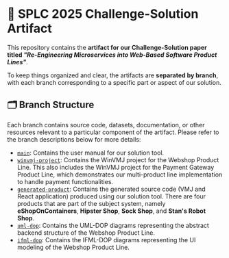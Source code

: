 # 📄 SPLC 2025 Challenge-Solution Artifact

This repository contains the **artifact for our Challenge-Solution paper titled _"Re-Engineering Microservices into Web-Based Software Product Lines"_**.

To keep things organized and clear, the artifacts are **separated by branch**, with each branch corresponding to a specific part or aspect of our solution.

## 🗂️ Branch Structure

Each branch contains source code, datasets, documentation, or other resources relevant to a particular component of the artifact. Please refer to the branch descriptions below for more details:

- [`main`](https://github.com/rse-group/splc25-microservice-to-spl-artifact/tree/main): Contains the user manual for our solution tool.
- [`winvmj-project`](https://github.com/rse-group/splc25-microservice-to-spl-artifact/tree/winvmj-project): Contains the WinVMJ project for the Webshop Product Line. This also includes the WinVMJ project for the Payment Gateway Product Line, which demonstrates our multi-product line implementation to handle payment functionalities.
- [`generated-product`](https://github.com/rse-group/splc25-microservice-to-spl-artifact/tree/generated-product): Contains the generated source code (VMJ and React application) produced using our solution tool. There are four products that are part of the subject system, namely **eShopOnContainers**, **Hipster Shop**, **Sock Shop**, and **Stan's Robot Shop**.
- [`uml-dop`](https://github.com/rse-group/splc25-microservice-to-spl-artifact/tree/uml-dop): Contains the UML-DOP diagrams representing the abstract backend structure of the Webshop Product Line.
- [`ifml-dop`](https://github.com/rse-group/splc25-microservice-to-spl-artifact/tree/ifml-dop): Contains the IFML-DOP diagrams representing the UI modeling of the Webshop Product Line.

